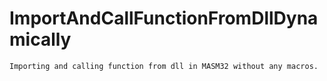 # ImportAndCallFunctionFromDllDynamically
```Importing and calling function from dll in MASM32 without any macros.```
